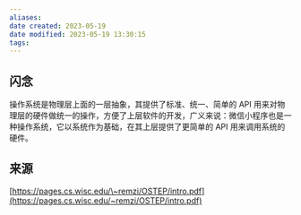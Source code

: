 ```yaml
---
aliases: 
date created: 2023-05-19
date modified: 2023-05-19 13:30:15
tags: 
---
```

## 闪念
操作系统是物理层上面的一层抽象，其提供了标准、统一、简单的 API 用来对物理层的硬件做统一的操作，方便了上层软件的开发，广义来说：微信小程序也是一种操作系统，它以系统作为基础，在其上层提供了更简单的 API 用来调用系统的硬件。

## 来源
[https://pages.cs.wisc.edu/\~remzi/OSTEP/intro.pdf](https://pages.cs.wisc.edu/~remzi/OSTEP/intro.pdf)